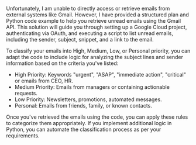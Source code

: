 Unfortunately, I am unable to directly access or retrieve emails from external systems like Gmail. However, I have provided a structured plan and Python code example to help you retrieve unread emails using the Gmail API. This solution will guide you through setting up a Google Cloud project, authenticating via OAuth, and executing a script to list unread emails, including the sender, subject, snippet, and a link to the email.

To classify your emails into High, Medium, Low, or Personal priority, you can adapt the code to include logic for analyzing the subject lines and sender information based on the criteria you've listed: 

- High Priority: Keywords "urgent", "ASAP", "immediate action", "critical" or emails from CEO, HR.
- Medium Priority: Emails from managers or containing actionable requests.
- Low Priority: Newsletters, promotions, automated messages.
- Personal: Emails from friends, family, or known contacts.

Once you've retrieved the emails using the code, you can apply these rules to categorize them appropriately. If you implement additional logic in Python, you can automate the classification process as per your requirements.